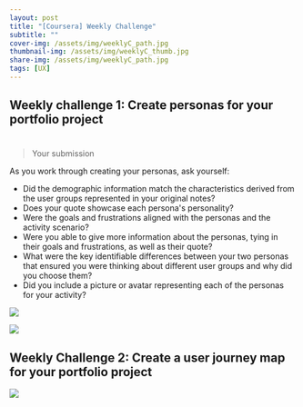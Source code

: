 ```yaml
---
layout: post
title: "[Coursera] Weekly Challenge"
subtitle: ""
cover-img: /assets/img/weeklyC_path.jpg
thumbnail-img: /assets/img/weeklyC_thumb.jpg
share-img: /assets/img/weeklyC_path.jpg
tags: [UX]
--- 
```


## Weekly challenge 1: Create personas for your portfolio project
#
>Your submission <br/>

As you work through creating your personas, ask yourself:
- Did the demographic information match the characteristics derived from the user groups represented in your original notes?
- Does your quote showcase each persona's personality?
- Were the goals and frustrations aligned with the personas and the activity scenario?
 - Were you able to give more information about the personas, tying in their goals and frustrations, as well as their quote?
- What were the key identifiable differences between your two personas that ensured you were thinking about different user groups and why did you choose them?
- Did you include a picture or avatar representing each of the personas for your activity?

![](https://velog.velcdn.com/images/erica990604/post/ce0c0f51-4cff-42b2-b766-f6a20d5f7538/image.png)

![](https://velog.velcdn.com/images/erica990604/post/1808579f-f692-4834-a358-20396a9d3e57/image.png)

## Weekly Challenge 2: Create a user journey map for your portfolio project
![](https://velog.velcdn.com/images/erica990604/post/feec7f33-1bac-43fe-9052-81eb77dbb6ef/image.png)